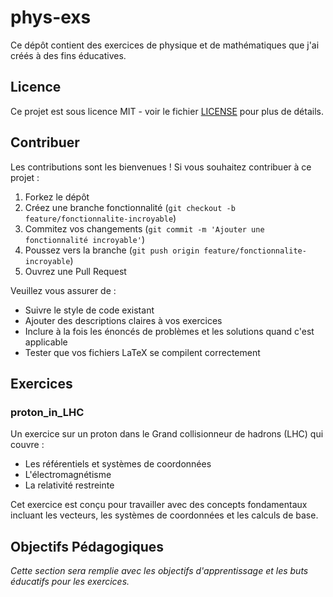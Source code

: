 # phys-exs
Ce dépôt contient des exercices de physique et de mathématiques que j'ai créés à des fins éducatives.

## Licence

Ce projet est sous licence MIT - voir le fichier [LICENSE](LICENSE) pour plus de détails.

## Contribuer

Les contributions sont les bienvenues ! Si vous souhaitez contribuer à ce projet :

1. Forkez le dépôt
2. Créez une branche fonctionnalité (`git checkout -b feature/fonctionnalite-incroyable`)
3. Commitez vos changements (`git commit -m 'Ajouter une fonctionnalité incroyable'`)
4. Poussez vers la branche (`git push origin feature/fonctionnalite-incroyable`)
5. Ouvrez une Pull Request

Veuillez vous assurer de :
- Suivre le style de code existant
- Ajouter des descriptions claires à vos exercices
- Inclure à la fois les énoncés de problèmes et les solutions quand c'est applicable
- Tester que vos fichiers LaTeX se compilent correctement

## Exercices

### proton_in_LHC
Un exercice sur un proton dans le Grand collisionneur de hadrons (LHC) qui couvre :
- Les référentiels et systèmes de coordonnées
- L'électromagnétisme
- La relativité restreinte

Cet exercice est conçu pour travailler avec des concepts fondamentaux incluant les vecteurs, les systèmes de coordonnées et les calculs de base.

## Objectifs Pédagogiques

*Cette section sera remplie avec les objectifs d'apprentissage et les buts éducatifs pour les exercices.*